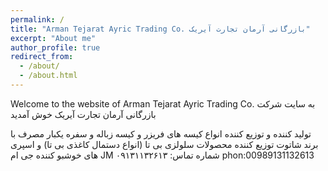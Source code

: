 ```yaml
---
permalink: /
title: "Arman Tejarat Ayric Trading Co. بازرگانی آرمان تجارت آیریک"
excerpt: "About me"
author_profile: true
redirect_from: 
  - /about/
  - /about.html
---
```

Welcome to the website of Arman Tejarat Ayric Trading Co.
به سایت شرکت بازرگانی آرمان تجارت آیریک خوش آمدید

تولید کننده و توزیع کننده انواع کیسه های فریزر و کیسه زباله و سفره  یکبار مصرف با برند شاتوت
توزیع کننده محصولات سلولزی بی تا (انواع دستمال کاغذی بی تا) و اسپری های خوشبو کننده جی ام JM
شماره تماس: ۰۹۱۳۱۱۳۲۶۱۳
phon:00989131132613
